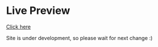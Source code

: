 # Live Preview

[Click here](https://ravivaniya4911.github.io/index.html)

Site is under development, so please wait for next change :)
